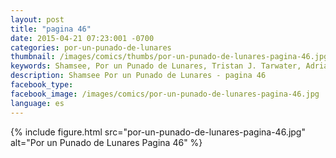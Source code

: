 ```yaml
---
layout: post
title: "pagina 46"
date: 2015-04-21 07:23:001 -0700
categories: por-un-punado-de-lunares
thumbnail: /images/comics/thumbs/por-un-punado-de-lunares-pagina-46.jpg
keywords: Shamsee, Por un Punado de Lunares, Tristan J. Tarwater, Adrian Ricker
description: Shamsee Por un Punado de Lunares - pagina 46
facebook_type: 
facebook_image: /images/comics/por-un-punado-de-lunares-pagina-46.jpg
language: es
---
```

{% include figure.html src="por-un-punado-de-lunares-pagina-46.jpg" alt="Por un Punado de Lunares Pagina 46" %}